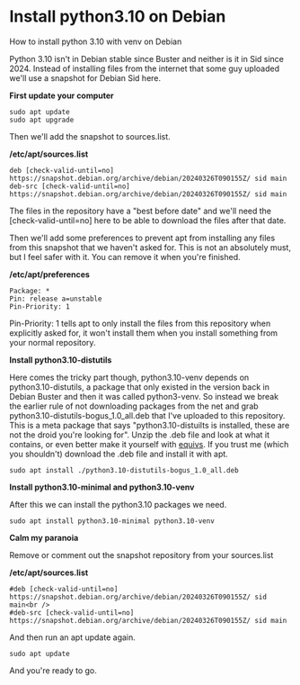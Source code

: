 # Install python3.10 on Debian
How to install python 3.10 with venv on Debian

Python 3.10 isn't in Debian stable since Buster and neither is it in Sid since 2024. Instead of installing files from the internet that some guy uploaded we'll use a snapshot for Debian Sid here.

**First update your computer**

```
sudo apt update
sudo apt upgrade
```

Then we'll add the snapshot to sources.list.

**/etc/apt/sources.list**
```
deb [check-valid-until=no] https://snapshot.debian.org/archive/debian/20240326T090155Z/ sid main
deb-src [check-valid-until=no] https://snapshot.debian.org/archive/debian/20240326T090155Z/ sid main
```

The files in the repository have a "best before date" and we'll need the [check-valid-until=no] here to be able to download the files after that date.

Then we'll add some preferences to prevent apt from installing any files from this snapshot that we haven't asked for. This is not an absolutely must, but I feel safer with it. You can remove it when you're finished. 

**/etc/apt/preferences**
```
Package: *
Pin: release a=unstable
Pin-Priority: 1
```

Pin-Priority: 1 tells apt to only install the files from this repository when explicitly asked for, it won't install them when you install something from your normal repository.

**Install python3.10-distutils**

Here comes the tricky part though, python3.10-venv depends on python3.10-distutils, a package that only existed in the version back in Debian Buster and then it was called python3-venv. So instead we break the earlier rule of not downloading packages from the net and grab python3.10-distutils-bogus_1.0_all.deb that I've uploaded to this repository. This is a meta package that says "python3.10-distuilts is installed, these are not the droid you're looking for". Unzip the .deb file and look at what it contains, or even better make it yourself with [equivs](https://packages.debian.org/search?keywords=equivs). If you trust me (which you shouldn't) download the .deb file and install it with apt.

```
sudo apt install ./python3.10-distutils-bogus_1.0_all.deb
```

**Install python3.10-minimal and python3.10-venv**

After this we can install the python3.10 packages we need.

```
sudo apt install python3.10-minimal python3.10-venv
```

**Calm my paranoia**

Remove or comment out the snapshot repository from your sources.list

**/etc/apt/sources.list**
```
#deb [check-valid-until=no] https://snapshot.debian.org/archive/debian/20240326T090155Z/ sid main<br />
#deb-src [check-valid-until=no] https://snapshot.debian.org/archive/debian/20240326T090155Z/ sid main
```

And then run an apt update again.

```
sudo apt update
```

And you're ready to go.
